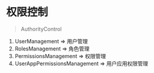 # 权限控制

> AuthorityControl

1. UserManagement => 用户管理
2. RolesManagement => 角色管理
3. PermissionsManagement => 权限管理
4. UserAppPermissionsManagement => 用户应用权限管理
